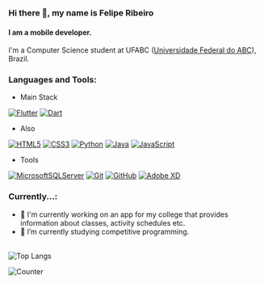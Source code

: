 ### Hi there 👋, my name is Felipe Ribeiro
#### I am a mobile developer.
I'm a Computer Science student at UFABC ([Universidade Federal do ABC](https://en.wikipedia.org/wiki/Federal_University_of_ABC)), Brazil.


### Languages and Tools: 
- Main Stack

[![Flutter](https://img.shields.io/badge/Flutter-%2302569B.svg?style=for-the-badge&logo=Flutter&logoColor=white)](https://github.com/feliperibeirosc) [![Dart](https://img.shields.io/badge/dart-%230175C2.svg?style=for-the-badge&logo=dart&logoColor=white)](https://github.com/feliperibeirosc)
- Also

[![HTML5](https://img.shields.io/badge/html5-%23E34F26.svg?style=for-the-badge&logo=html5&logoColor=white)](https://github.com/feliperibeirosc) [![CSS3](https://img.shields.io/badge/css3-%231572B6.svg?style=for-the-badge&logo=css3&logoColor=white)](https://github.com/feliperibeirosc) [![Python](https://img.shields.io/badge/python-3670A0?style=for-the-badge&logo=python&logoColor=ffdd54)](https://github.com/feliperibeirosc)
[![Java](https://img.shields.io/badge/java-%23ED8B00.svg?style=for-the-badge&logo=openjdk&logoColor=white)](https://github.com/feliperibeirosc)
[![JavaScript](https://img.shields.io/badge/javascript-%23323330.svg?style=for-the-badge&logo=javascript&logoColor=%23F7DF1E)](https://github.com/feliperibeirosc)

- Tools

[![MicrosoftSQLServer](https://img.shields.io/badge/Microsoft%20SQL%20Server-CC2927?style=for-the-badge&logo=microsoft%20sql%20server&logoColor=white)](https://github.com/feliperibeirosc)
[![Git](https://img.shields.io/badge/git-%23F05033.svg?style=for-the-badge&logo=git&logoColor=white)](https://github.com/feliperibeirosc)
[![GitHub](https://img.shields.io/badge/github-%23121011.svg?style=for-the-badge&logo=github&logoColor=white)](https://github.com/feliperibeirosc)
[![Adobe XD](https://img.shields.io/badge/Adobe%20XD-470137?style=for-the-badge&logo=Adobe%20XD&logoColor=#FF61F6)](https://github.com/feliperibeirosc)

### Currently...:
- 🔭 I'm currently working on an app for my college that provides information about classes, activity schedules etc.
- 🌱 I’m currently studying competitive programming.

[comment]: < ![Felipe GitHub stats](https://github-readme-stats.vercel.app/api?username=feliperibeirosc&show_icons=true&theme=tokyonight) >
 <br> 
![Top Langs](https://github-readme-stats.vercel.app/api/top-langs/?username=feliperibeirosc&layout=compact&langs_count=12&theme=tokyonight)

[comment]: <(https://github-readme-streak-stats.herokuapp.com/?user=tokyonight&theme=tokyonight)>

![Counter](https://profile-counter.glitch.me/feliperibeirosc/count.svg)

